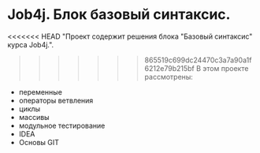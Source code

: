 # Job4j. Блок базовый синтаксис.

<<<<<<< HEAD
"Проект содержит решения блока "Базовый синтаксис" курса Job4j.".


>>>>>>> 865519c699dc24470c3a7a90a1f6212e79b215bf
В этом проекте рассмотрены: 
- переменные
- операторы ветвления
- циклы
- массивы
- модульное тестирование
- IDEA
- Основы GIT